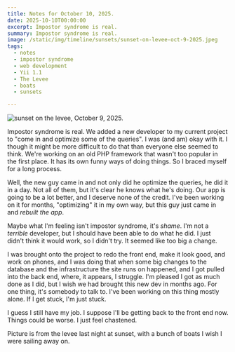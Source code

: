 ```yaml
---
title: Notes for October 10, 2025.
date: 2025-10-10T00:00:00
excerpt: Impostor syndrome is real.
summary: Impostor syndrome is real.
image: /static/img/timeline/sunsets/sunset-on-levee-oct-9-2025.jpeg
tags:
  - notes
  - impostor syndrome
  - web development
  - Yii 1.1
  - The Levee
  - boats
  - sunsets

---
```


![sunset on the levee, October 9, 2025.](/static/img/timeline/sunsets/sunset-on-levee-oct-9-2025.jpeg)

Impostor syndrome is real. We added a new developer to my current project to "come in and optimize some of the queries". I was (and am) okay with it. I though it might be more difficult to do that than everyone else seemed to think. We're working on an old PHP framework that wasn't too popular in the first place. It has its own funny ways of doing things. So I braced myself for a long process.

Well, the new guy came in and not only did he optimize the queries, he did it in a day. Not all of them, but it's clear he knows what he's doing. Our app is going to be a lot better, and I deserve none of the credit. I've been working on it for months, "optimizing" it in my own way, but this guy just came in and _rebuilt the app_.

Maybe what I'm feeling isn't impostor syndrome, it's _shame_. I'm not a _terrible_ developer, but I should have been able to do what he did. I just didn't think it would work, so I didn't try. It seemed like too big a change.

I was brought onto the project to redo the front end, make it look good, and work on phones, and I was doing that when some big changes to the database and the infrastructure the site runs on happened, and I got pulled into the back end, where, it appears, I struggle. I'm pleased I got as much done as I did, but I wish we had brought this new dev in months ago. For one thing, it's somebody to talk to. I've been working on this thing mostly alone. If I get stuck, I'm just stuck.

I guess I still have my job. I suppose I'll be getting back to the front end now. Things could be worse. I just feel chastened.

Picture is from the levee last night at sunset, with a bunch of boats I wish I were sailing away on.
